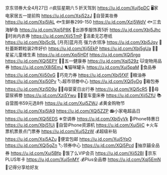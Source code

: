 京东领券大全4月27日
🔥疯狂星期六５折天驾到
https://u.jd.com/Xuj5pDC
🖥家电家居五一提前购
https://u.jd.com/Xsj52zJ
💄自营美妆券
https://u.jd.com/Xsj5lAL
🐟生鲜券299-150
https://u.jd.com/Xzj5WdV 
🐟三去海鲈鱼
https://u.jd.com/Xqj5P8K
👚出游季服饰真5折
https://u.jd.com/Xbj5Jhc
👙时尚内衣券
https://u.jd.com/Xij5TmP
🧻洁柔无芯卷纸
https://u.jd.com/Xbj5c9L
[月亮]蓝月亮 强力衣领净
https://u.jd.com/Xbj5Jqy
🎈杜蕾斯颗粒装2件好价
https://u.jd.com/Xij5EkP
https://u.jd.com/Xbj5gUa
👶🏻星鲨儿童维生素
https://u.jd.com/Xqj5HDf
https://u.jd.com/XQj5rgq
https://u.jd.com/XQj5EPY
🏃🏻五一健康券
https://u.jd.com/Xqj529z
🐱宠物用品券
https://u.jd.com/X8j5EmJ
🐈猫咪罐头
https://u.jd.com/Xuj5paM
🌯食品券
https://u.jd.com/Xij50xG
🍫巧克力券
https://u.jd.com/Xbj5fXF
🍚粮油券
https://u.jd.com/Xsj50Pv
🏷超市领劵中心
https://u.jd.com/XQj5yDg
🧳箱包券
https://u.jd.com/Xzj5D9u 
👶🏻母婴夏日出行券
https://u.jd.com/XQj5cR5
👶🏻母婴尿裤劵
https://u.jd.com/Xzj5Ywu
👶🏻童车童床券
https://u.jd.com/Xij5ZfU
📚自营图书59元选8件
https://u.jd.com/Xuj5ZWJ
💰黄金购物节
https://u.jd.com/Xsj5lA9
https://u.jd.com/XQj5ZZP
📻小家电超品日
https://u.jd.com/XQj5EDS
❄空调券
https://u.jd.com/Xbj5yVk
📱iPhone特惠日
https://u.jd.com/Xbj51Uj 
📱自营iPhone资源机
https://u.jd.com/Xuj5ljC
✈火车票机票景点门票券
https://u.jd.com/Xuj52zW
💰超级补贴
https://u.jd.com/Xsj5AZu
🚚便宜包邮
https://u.jd.com/Xuj5YpO
https://u.jd.com/XQj5gZn
🏷领券中心
https://u.jd.com/XQj5Pcd
🎲抽京囍全品券
https://u.jd.com/Xuj5Bfp
🛵饿了么VIP会员
https://u.jd.com/Xij52Bl
👑京东PLUS年卡
https://u.jd.com/Xuj5nMY
💰Plus全品劵
https://u.jd.com/Xqj5EmN
🤩记得分享给好友